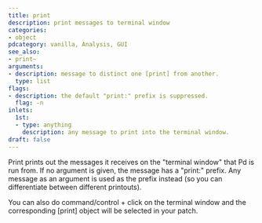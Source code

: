 ```yaml
---
title: print
description: print messages to terminal window
categories:
- object
pdcategory: vanilla, Analysis, GUI
see_also:
- print~
arguments:
- description: message to distinct one [print] from another.
  type: list
flags:
- description: the default "print:" prefix is suppressed.
  flag: -n
inlets:
  1st:
  - type: anything
    description: any message to print into the terminal window.
draft: false
---
```

Print prints out the messages it receives on the "terminal window" that Pd is run from. If no argument is given,  the message has a "print:" prefix. Any message as an argument is used as the prefix instead (so you can differentiate between different printouts).

You can also do command/control + click on the terminal window and the corresponding [print] object will be selected in your patch.
